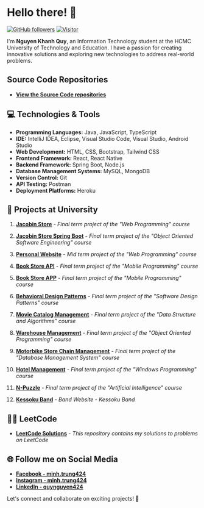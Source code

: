 # Hello there! 👋

[![GitHub followers](https://img.shields.io/github/followers/nguyenkhanhquy.svg?style=social&label=Follow)](https://github.com/nguyenkhanhquy?tab=followers)
[![Visitor](https://visitor-badge.laobi.icu/badge?page_id=nguyenkhanhquy.nguyenkhanhquy)](https://github.com/nguyenkhanhquy)

I'm **Nguyen Khanh Quy**, an Information Technology student at the HCMC University of Technology and Education. I have a passion for creating innovative solutions and exploring new technologies to address real-world problems.

## Source Code Repositories

- **[View the Source Code repositories](https://github.com/nguyenkhanhquy?tab=repositories)**

## 💻 Technologies & Tools

- **Programming Languages:** Java, JavaScript, TypeScript
- **IDE:** IntelliJ IDEA, Eclipse, Visual Studio Code, Visual Studio, Android Studio
- **Web Development:** HTML, CSS, Bootstrap, Tailwind CSS
- **Frontend Framework:** React, React Native
- **Backend Framework:** Spring Boot, Node.js
- **Database Management Systems:** MySQL, MongoDB
- **Version Control:** Git
- **API Testing:** Postman
- **Deployment Platforms:** Heroku

## 🚀 Projects at University

1. **[Jacobin Store](https://github.com/nguyenkhanhquy/jacobin-store)** - *Final term project of the "Web Programming" course*

1. **[Jacobin Store Spring Boot](https://github.com/nguyenkhanhquy/jacobin-store-spring-boot)** - *Final term project of the "Object Oriented Software Engineering" course*

1. **[Personal Website](https://github.com/nguyenkhanhquy/my-web-app)** - *Mid term project of the "Web Programming" course*

1. **[Book Store API](https://github.com/nguyenkhanhquy/bookstore-api)** - *Final term project of the "Mobile Programming" course*

1. **[Book Store APP](https://github.com/nguyenkhanhquy/bookstore-app)** - *Final term project of the "Mobile Programming" course*

1. **[Behavioral Design Patterns](https://github.com/nguyenkhanhquy/design-pattern)** - *Final term project of the "Software Design Patterns" course*

1. **[Movie Catalog Management](https://github.com/nguyenkhanhquy/movie-catalog-management)** - *Final term project of the "Data Structure and Algorithms" course*

1. **[Warehouse Management](https://github.com/nguyenkhanhquy/warehouse-management)** - *Final term project of the "Object Oriented Programming" course*

1. **[Motorbike Store Chain Management](https://github.com/nguyenkhanhquy/motorbike-store-chain-management)** - *Final term project of the "Database Management System" course*

1. **[Hotel Management](https://github.com/nguyenkhanhquy/hotel-management)** - *Final term project of the "Windows Programming" course*

1. **[N-Puzzle](https://github.com/nguyenkhanhquy/n-puzzle)** - *Final term project of the "Artificial Intelligence" course*

1. **[Kessoku Band](https://github.com/nguyenkhanhquy/kessoku-band)** - *Band Website - Kessoku Band*

## 👨‍💻 LeetCode

- **[LeetCode Solutions](https://github.com/nguyenkhanhquy/leetcode-solutions)** - *This repository contains my solutions to problems on LeetCode*

## 🌐 Follow me on Social Media

- **[Facebook - minh.trung424](https://www.facebook.com/minh.trung424/)**
- **[Instagram - minh.trung424](https://www.instagram.com/minh.trung424/)**
- **[LinkedIn - quynguyen424](https://www.linkedin.com/in/quynguyen424/)**

Let's connect and collaborate on exciting projects! 🚀
